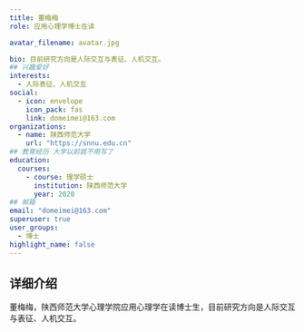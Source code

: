 ```yaml
---
title: 董梅梅
role: 应用心理学博士在读

avatar_filename: avatar.jpg

bio: 目前研究方向是人际交互与表征、人机交互。
## 兴趣爱好
interests:
  - 人际表征、人机交互
social:
  - icon: envelope
    icon_pack: fas
    link: domeimei@163.com
organizations:
  - name: 陕西师范大学
    url: "https://snnu.edu.cn"
## 教育经历 大学以前就不用写了
education:
  courses:
    - course: 理学硕士
      institution: 陕西师范大学
      year: 2020
## 邮箱
email: "domeimei@163.com"
superuser: true
user_groups:
  - 博士
highlight_name: false
---
```

## 详细介绍
董梅梅，陕西师范大学心理学院应用心理学在读博士生，目前研究方向是人际交互与表征、人机交互。

